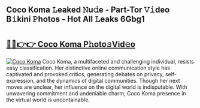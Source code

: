 ## Coco Koma 𝙻eaked 𝙽u𝚍e - Part-Tor 𝚅𝚒deo B𝚒kini 𝙿hotos - Hot All 𝙻eaks 6Gbg1

# <h2><a href="http://ld0jnnv.urlbe.top/?page=Coco+Koma">🔗🔗👉👉 Coco Koma P𝚑oto𝚜Vid𝚎o</a></h2>

[![Coco Koma](https://i.imgur.com/eBuTRDB.gif)](http://ld0jnnv.urlbe.top/?page=Coco+Koma)
Coco Koma, a multifaceted and challenging individual, resists easy classification. Her distinctive online communication style has captivated and provoked critics, generating debates on privacy, self-expression, and the dynamics of digital communities. Though her next moves are unclear, her influence on the digital world is indisputable. With unwavering commitment and undeniable charm, Coco Koma presence in the virtual world is uncontainable.
